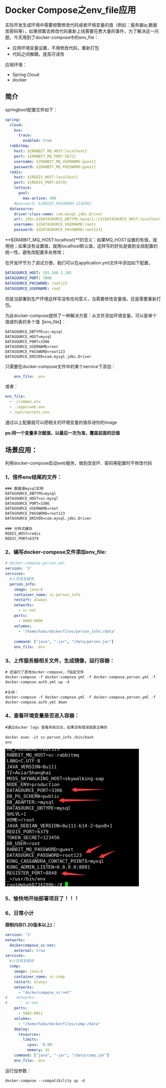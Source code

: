 # Docker Compose之env_file应用


<!--more-->

实际开发生成环境中需要频繁修改代码或者环境变量的值（例如：服务器ip,数据库密码等），如果频繁去修改代码重新上线需要花费大量的事件，为了解决这一问题，今天用到了docker-compose中的env_file：

- 应用环境变量设置，不用修改代码，重新打包
- 代码之间解耦，提高可读性

应用环境：

- Spring Cloud
- docker

## 简介

springboot配置文件如下：

```yml
spring:
  cloud:
    bus:
      trace:
        enabled: true
  rabbitmq:
    host: ${RABBIT_MQ_HOST:localhost}
    port: ${RABBIT_MQ_PORT:5672}
    username: ${RABBIT_MQ_USERNAME:guest}
    password: ${RABBIT_MQ_PASSWORD:guest}
  redis:
    host: ${REDIS_HOST:localhost}
    port: ${REDIS_PORT:6379}
    lettuce:
      pool:
        max-active: 300
    #password: ${REDIS_PASSWORD:123456}
  datasource:
    driver-class-name: com.mysql.jdbc.Driver
    url: jdbc:${DATASOURCE_DBTYPE:mysql}://${DATASOURCE_HOST:localhost}:${DATASOURCE_PORT:3306}/sys_users?characterEncoding=UTF-8&useUnicode=true&useSSL=false
    username: ${DATASOURCE_USERNAME:root}
    password: ${DATASOURCE_PASSWORD:root123}
```

**${RABBIT_MQ_HOST:localhost}**的含义：如果MQ_HOST设置的有值，就用他；如果没有设置值，就用localhost默认值，这样写的好处是做到全局配置的统一性，避免改配置多处修改；

在开发环节为了调试方便，我们可以在application.yml文件中添加如下配置，

```yml
DATASOURCE_HOST: 191.168.1.105
DATASOURCE_PORT: 7000
DATASOURCE_PASSWORD: root123
DATASOURCE_USERNAME: root
```

但是当部署到生产环境这样写没有任何意义，当需要修改变量值，还是需要重新打包。

为此docker-compose提供了一种解决方案：从文件添加环境变量。可以是单个值或列表的多个值【env_file】：

```text
DATASOURCE_DBTYPE=sc-mysql
DATASOURCE_HOST=mysql
DATASOURCE_PORT=3306
DATASOURCE_USERNAME=root
DATASOURCE_PASSWORD=root123
DATASOURCE_DRIVER=com.mysql.jdbc.Driver
```

只需要在docker-compose文件中的某个service下添加：

```yml
    env_file: .env
```

或者：

```yml
env_file:
  - ./common.env
  - ./apps/web.env
  - /opt/secrets.env
```

通过以上配置就可以把相关的环境变量的值存进你的image

**ps:同一个变量多次赋值，以最后一次为准，覆盖前面的旧值**

## 场景应用：

利用docker-compose启动web服务，做到改变IP、密码等配置时不修改代码

### 1、信件env结尾的文件：

```
### 数据源mysql实例
DATASOURCE_DBTYPE=mysql
DATASOURCE_HOST=sc-mysql
DATASOURCE_PORT=3306
DATASOURCE_USERNAME=root
DATASOURCE_PASSWORD=root123
DATASOURCE_DRIVER=com.mysql.jdbc.Driver

### 分布式缓存
REDIS_HOST=redis
REDIS_PORT=6379
```

### 2、编写docker-compose文件添加env_file:

```yml
# docker-compose.person.yml
version: '3'
services:
  #人员信息服务
  person_info:
    image: java:8
    container_name: sc-person_info
    restart: always
    networks:
      - sc-net
    ports:
      - 9009:9009
    volumes:
      - "/home/hubu/dockerfiles/person_info:/data"

    command: ["java", "-jar", "/data/person.jar"]
    env_file: .env
```

### 3、上传服务器相关文件，生成镜像，运行容器：

```shell
# 还运行了其他docker-compose,-f指定文件
docker-compose -f docker-compose.yml -f docker-compose.person.yml -f docker-compose.auth.yml up -d

#关闭：
docker-compose -f docker-compose.yml -f docker-compose.person.yml -f docker-compose.auth.yml down
```

### 4、查看环境变量是否进入容器：

```shell
#通过docker logs 查看系统日志，如果没有错误就是正确的

docker exec -it sc-person_info /bin/bash
env
```

![image-20210411172349531.png](./images/image-20210411172349531.png)

### 5、愉快地开始部署项目了！！！



### 6、日常小计

**限制内存(1.20版本以上)：**

```yml
version: '3'
networks:
  dockercompose_sc-net:
    external: true
services:
  #人员信息服务
  comp:
    image: java:8
    container_name: sc-comp
    restart: always
    networks:
      - "dockercompose_sc-net"
#    networks:
#      - sc-net
    ports:
      - 5002:9011
    volumes:
      - "/home/hubu/dockerfiles/comp:/data"
    deploy:
      resources:
        limits:
          cpus: '0.50'
          memory: 1G
    command: ["java", "-jar", "/data/comp.jar"]
    env_file: .env
```

运行加参数：

```shell
docker-compose --compatibility up -d
```

